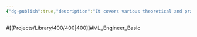 ```yaml
---
{"dg-publish":true,"description":"It covers various theoretical and practical skills that ML engineers should have","permalink":"/projects/library/400/400/","dgPassFrontmatter":true,"noteIcon":"0","created":"2024-01-30T20:06:19.548+09:00","updated":"2024-04-10T19:32:26.764+09:00"}
---
```


#[[Projects/Library/400/400\|400]]#ML_Engineer_Basic

